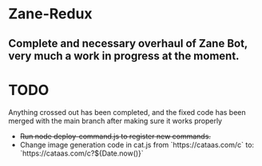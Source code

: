 # Zane-Redux

<h2>Complete and necessary overhaul of Zane Bot, very much a work in progress at the moment.</h2>

# TODO
Anything crossed out has been completed, and the fixed code has been merged with the main branch after making sure it works properly

<ul>
  <li><s>Run node deploy-command.js to register new commands.</s></li>
  <li>Change image generation code in cat.js from `https://cataas.com/c` to: `https://cataas.com/c?${Date.now()}`</li>
</ul>

